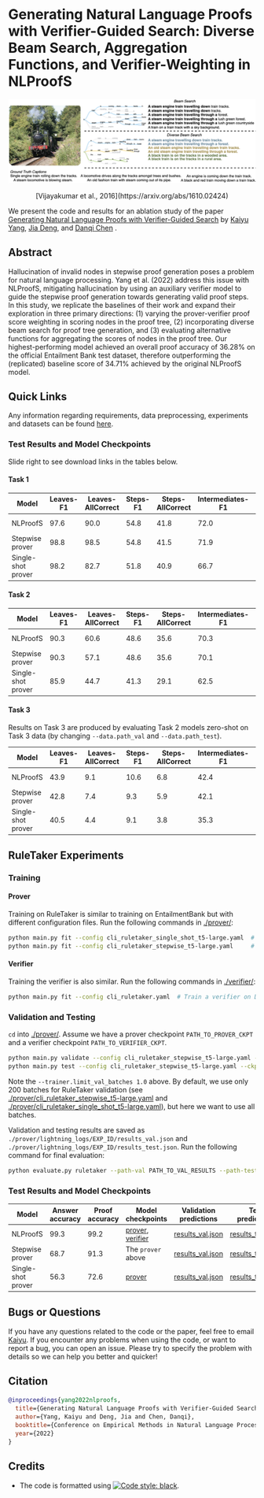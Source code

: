 # Generating Natural Language Proofs with Verifier-Guided Search: Diverse Beam Search, Aggregation Functions, and Verifier-Weighting in NLProofS

![Task](images/div_beam.png)
<p style="text-align: center;">[Vijayakumar et al., 2016](https://arxiv.org/abs/1610.02424)</p>

We present the code and results for an ablation study of the paper [Generating Natural Language Proofs with Verifier-Guided Search](https://arxiv.org/abs/2205.12443)  by [Kaiyu Yang](https://www.cs.princeton.edu/~kaiyuy/), [Jia Deng](https://www.cs.princeton.edu/~jiadeng/), and [Danqi Chen](https://www.cs.princeton.edu/~danqic/)  . 

## Abstract 

Hallucination of invalid nodes in stepwise proof generation poses a problem for natural language processing. Yang et al. (2022) address this issue with NLProofS, mitigating hallucination by using an auxiliary verifier model to guide the stepwise proof generation towards generating valid proof steps. In this study, we replicate the baselines of their work and expand their exploration in three primary directions: (1) varying the prover-verifier proof score weighting in scoring nodes in the proof tree, (2) incorporating diverse beam search for proof tree generation, and (3) evaluating alternative functions for aggregating the scores of nodes in the proof tree. Our highest-performing model achieved an overall proof accuracy of 36.28\% on the official Entailment Bank test dataset, therefore outperforming the (replicated) baseline score of 34.71\% achieved by the original NLProofS model.

## Quick Links

Any information regarding requirements, data preprocessing, experiments and datasets can be found [here](https://github.com/princeton-nlp/NLProofS).

### Test Results and Model Checkpoints

Slide right to see download links in the tables below.

#### Task 1

| Model         | Leaves-F1       | Leaves-AllCorrect      | Steps-F1      | Steps-AllCorrect       | Intermediates-F1       | Intermediates-AllCorrect       | Overall-AllCorrect       | Model checkpoints | Validation predictions | Test predictions  | 
| ------------- | -------- | ------- | --------------- | ------------- | ---------------- | ---------------- | ---------------- | ---------------- | ---------------- | ---------------- |
| NLProofS           | 97.6 | 90.0 | 54.8 | 41.8 | 72.0 | 39.7 | 38.2 | [prover](https://drive.google.com/file/d/16Mgor1gT_bJx3tCfT0DMyais79RM3Ka-/view?usp=sharing), [verifier](https://drive.google.com/file/d/1qR8JLwMUQWPHn_m9QImLP7RK1-PbjjuV/view?usp=sharing) | [results_val.tsv](https://drive.google.com/file/d/1pHhCt3JEbfRv7krixcyBcXa-1S-A3QYj/view?usp=sharing) | [results_test.tsv](https://drive.google.com/file/d/11DZRqzefU55AOobsvm8dpTLVHnMc-hHN/view?usp=sharing) |
| Stepwise prover    | 98.8 | 98.5 | 54.8 | 41.5 | 71.9 | 38.5 | 36.8 | The `prover` above       | [results_val.tsv](https://drive.google.com/file/d/1PTbs_pO5Fds-RtpHtnK6ddXFgyu8trMl/view?usp=sharing) | [results_test.tsv](https://drive.google.com/file/d/1v6qN9xjX9RRDquXtgX0rwONU7XJKubE5/view?usp=sharing) |
| Single-shot prover | 98.2 | 82.7 | 51.8 | 40.9 | 66.7 | 36.5 | 34.7 | [prover](https://drive.google.com/file/d/1l4ULsNqdNMco-tyOKiLxvxhaSo6TSyzy/view?usp=sharing)               | [results_val.tsv](https://drive.google.com/file/d/1xncmUFBFQTO1ksflhZhiHMC65yaRN5zC/view?usp=sharing) | [results_test.tsv](https://drive.google.com/file/d/1MVGheKhG7XpP9Ejy0WCuZHUnlmhISl_T/view?usp=sharing) |

#### Task 2

| Model         | Leaves-F1       | Leaves-AllCorrect      | Steps-F1      | Steps-AllCorrect       | Intermediates-F1       | Intermediates-AllCorrect       | Overall-AllCorrect       | Model checkpoints | Validation predictions | Test predictions  | 
| ------------- | -------- | ------- | --------------- | ------------- | ---------------- | ---------------- | ---------------- | ---------------- | ---------------- | ---------------- |
| NLProofS           | 90.3 | 60.6 | 48.6 | 35.6 | 70.3 | 39.4 | 34.4 | [prover](https://drive.google.com/file/d/1T10tJ7S1RBWYc-_uQ11ALAhHiQc2V6aN/view?usp=sharing), [verifier](https://drive.google.com/file/d/1l9xLcKbJoFzmnvgQgnvuvncdP8u2FQbV/view?usp=sharing) | [results_val.tsv](https://drive.google.com/file/d/15emy7mokuqnoFjf5t5uLM98W3Oq94U_5/view?usp=sharing) | [results_test.tsv](https://drive.google.com/file/d/1_L4_25KLgxhoEMcOAKPMYAzyvrdYwXmI/view?usp=sharing) |
| Stepwise prover    | 90.3 | 57.1 | 48.6 | 35.6 | 70.1 | 38.5 | 33.8 | The `prover` above       | [results_val.tsv](https://drive.google.com/file/d/1Mkj_uTg4COo16TR5F7lIaoUpqoYMKWQ8/view?usp=sharing) | [results_test.tsv](https://drive.google.com/file/d/1XyO_cDE8RYEEwiaBUH5efpWWjjHe0D2C/view?usp=sharing) |
| Single-shot prover | 85.9 | 44.7 | 41.3 | 29.1 | 62.5 | 31.5 | 27.7 | [prover](https://drive.google.com/file/d/1hk5ekp4FQb1-lqEDbbZnYQhxZiafL8Vm/view?usp=sharing)               | [results_val.tsv](https://drive.google.com/file/d/16zZopp0DHNMFXHVX_zmLAEhFNd9i-D3z/view?usp=sharing) | [results_test.tsv](https://drive.google.com/file/d/1ubmt1zCfg__I4f0odiKs4fcT78Sr1Rku/view?usp=sharing) |

#### Task 3

Results on Task 3 are produced by evaluating Task 2 models zero-shot on Task 3 data (by changing `--data.path_val` and `--data.path_test`).

| Model         | Leaves-F1       | Leaves-AllCorrect      | Steps-F1      | Steps-AllCorrect       | Intermediates-F1       | Intermediates-AllCorrect       | Overall-AllCorrect       | Model checkpoints | Validation predictions | Test predictions  | 
| ------------- | -------- | ------- | --------------- | ------------- | ---------------- | ---------------- | ---------------- | ---------------- | ---------------- | ---------------- |
| NLProofS           | 43.9 | 9.1 | 10.6 | 6.8 | 42.4 | 15.9 | 6.8 | Same as Task 2 | [results_val.tsv](https://drive.google.com/file/d/19Ohmhgb8HhUL6UMkcjx2nCvEC9n6hODJ/view?usp=sharing) | [results_test.tsv](https://drive.google.com/file/d/1kAfBQLe-cIlQknwWXLf4-v5KkflEUkdq/view?usp=sharing) |
| Stepwise prover    | 42.8 | 7.4 | 9.3 | 5.9 | 42.1 | 15.0 | 5.9 | Same as Task 2 | [results_val.tsv](https://drive.google.com/file/d/1yOOkixHfo3l6KuG3eJlCYEkGdxDfqLki/view?usp=sharing) | [results_test.tsv](https://drive.google.com/file/d/1TOzYy_8qSli1--ej7ku7deTntEwUq3IP/view?usp=sharing) |
| Single-shot prover | 40.5 | 4.4 | 9.1 | 3.8 | 35.3 | 7.9 | 3.8 | Same as Task 2 | [results_val.tsv](https://drive.google.com/file/d/1PICdgzf48nsE1vgJlaAiNoA4S3HjBA77/view?usp=sharing) | [results_test.tsv](https://drive.google.com/file/d/1nRPLQ-DfbDj3b9EL7pLhs4IJl2vKkJKd/view?usp=sharing) |


## RuleTaker Experiments

### Training

#### Prover

Training on RuleTaker is similar to training on EntailmentBank but with different configuration files. Run the following commands in [./prover/](./prover): 
```bash
python main.py fit --config cli_ruletaker_single_shot_t5-large.yaml  # Train a single-shot prover on D0–D3 of RuleTaker (OWA).
python main.py fit --config cli_ruletaker_stepwise_t5-large.yaml     # Train a stepwise prover on D0–D3 of RuleTaker (OWA).
```

#### Verifier

Training the verifier is also similar. Run the following commands in [./verifier/](./verifier): 
```bash
python main.py fit --config cli_ruletaker.yaml  # Train a verifier on D0–D3 of RuleTaker (OWA).
```

### Validation and Testing

`cd` into [./prover/](./prover). Assume we have a prover checkpoint `PATH_TO_PROVER_CKPT` and a verifier checkpoint `PATH_TO_VERIFIER_CKPT`.
```bash
python main.py validate --config cli_ruletaker_stepwise_t5-large.yaml --ckpt_path PATH_TO_PROVER_CKPT --model.verifier_weight 0.5 --model.verifier_ckpt PATH_TO_VERIFIER_CKPT --model.proof_search true --trainer.limit_val_batches 1.0  # Validate NLProofS on D0–D3 of RuleTaker (OWA).
python main.py test --config cli_ruletaker_stepwise_t5-large.yaml --ckpt_path PATH_TO_PROVER_CKPT --model.verifier_weight 0.5 --model.verifier_ckpt PATH_TO_VERIFIER_CKPT --model.proof_search true  # Test NLProofS on D0–D3 of RuleTaker (OWA).
```

Note the `--trainer.limit_val_batches 1.0` above. By default, we use only 200 batches for RuleTaker validation (see [./prover/cli_ruletaker_stepwise_t5-large.yaml](prover/cli_ruletaker_stepwise_t5-large.yaml) and [./prover/cli_ruletaker_single_shot_t5-large.yaml](prover/cli_ruletaker_single_shot_t5-large.yaml)), but here we want to use all batches.

Validation and testing results are saved as `./prover/lightning_logs/EXP_ID/results_val.json` and `./prover/lightning_logs/EXP_ID/results_test.json`. Run the following command for final evaluation:
```bash
python evaluate.py ruletaker --path-val PATH_TO_VAL_RESULTS --path-test PATH_TO_TEST_RESULTS
```

### Test Results and Model Checkpoints


| Model         | Answer accuracy       | Proof accuracy     | Model checkpoints | Validation predictions | Test predictions  | 
| ------------- | -------- | -------- | --------------- | ------------- | ----------------- |
| NLProofS           | 99.3 | 99.2 | [prover](https://drive.google.com/file/d/1Js-jCyt8yGvwMyowwOkq-5bn0lvY2FQz/view?usp=sharing), [verifier](https://drive.google.com/file/d/1l2-vCU6TQ4_OtTygXXLGiJ7UUzuDeyN2/view?usp=sharing) | [results_val.json](https://drive.google.com/file/d/1JhCIhPkPdyoNpNhB0uNZr2WXB6ffuSBG/view?usp=sharing) | [results_test.json](https://drive.google.com/file/d/134HjjaYztCb-nLUqtdQ7hWxO4SO1ZW6d/view?usp=sharing) |
| Stepwise prover    | 68.7 | 91.3 | The `prover` above       | [results_val.json](https://drive.google.com/file/d/1aB3ciVCX2_h9qYVyKJ6qhlJS8T_w26wf/view?usp=sharing) | [results_test.json](https://drive.google.com/file/d/1WO2c1C_4WIjHRVU4emiMzWt4s1lndviV/view?usp=sharing) |
| Single-shot prover | 56.3 | 72.6 | [prover](https://drive.google.com/file/d/1yg5c2MXnGFVr6b7g9dFCeIAhMyb0gS_m/view?usp=sharing)               | [results_val.json](https://drive.google.com/file/d/1NGtCfAp4F3eUEEGT7J0IGK7-UCP8YYPA/view?usp=sharing) | [results_test.json](https://drive.google.com/file/d/1HeXiKU0IcRTCZ-_0u0unHmZge54E7Iyu/view?usp=sharing) |


## Bugs or Questions

If you have any questions related to the code or the paper, feel free to email [Kaiyu](https://yangky11.github.io/). If you encounter any problems when using the code, or want to report a bug, you can open an issue. Please try to specify the problem with details so we can help you better and quicker!


## Citation

```bibtex
@inproceedings{yang2022nlproofs,
  title={Generating Natural Language Proofs with Verifier-Guided Search},
  author={Yang, Kaiyu and Deng, Jia and Chen, Danqi},
  booktitle={Conference on Empirical Methods in Natural Language Processing (EMNLP)},
  year={2022}
}
```

## Credits
 
* The code is formatted using [![Code style: black](https://img.shields.io/badge/code%20style-black-000000.svg)](https://github.com/psf/black).

